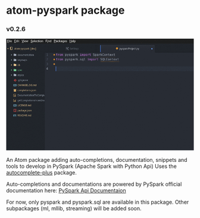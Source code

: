 # atom-pyspark package

### v0.2.6

![A screenshot of your package](https://raw.githubusercontent.com/Gmousse/atom-pyspark/master/anim.gif)

An Atom package adding auto-completions, documentation, snippets and tools to develop in PySpark (Apache Spark with Python Api)
Uses the
[autocomplete-plus](https://github.com/atom-community/autocomplete-plus) package.

Auto-completions and documentations are powered by PySpark official documentation here:
[PySpark Api Documentaion](http://spark.apache.org/docs/latest/api/python/)

For now, only pyspark and pyspark.sql are available in this package. Other subpackages (ml, mllib, streaming) will be added soon.
